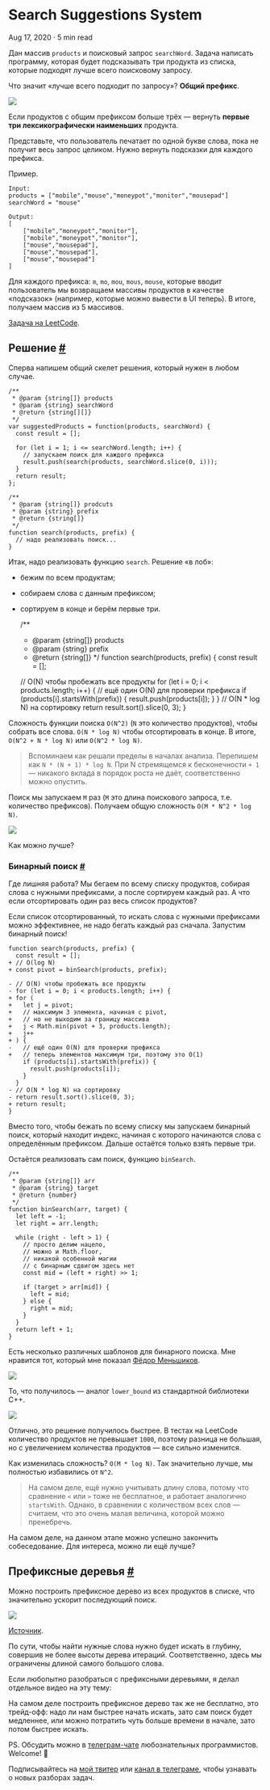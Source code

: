 Search Suggestions System
=========================

Aug 17, 2020 · 5 min read

Дан массив `products` и поисковый запрос `searchWord`. Задача написать программу, которая будет подсказывать три продукта из списка, которые подходят лучше всего поисковому запросу.

Что значит «лучше всего подходит по запросу»? **Общий префикс**.

![](/images/search-suggestions-system--ui.jpg)

Если продуктов с общим префиксом больше трёх — вернуть **первые три лексикографически наименьших** продукта.

Представьте, что пользователь печатает по одной букве слова, пока не получит весь запрос целиком. Нужно вернуть подсказки для каждого префикса.

Пример.

    Input:
    products = ["mobile","mouse","moneypot","monitor","mousepad"]
    searchWord = "mouse"
    
    Output:
    [
        ["mobile","moneypot","monitor"],
        ["mobile","moneypot","monitor"],
        ["mouse","mousepad"],
        ["mouse","mousepad"],
        ["mouse","mousepad"]
    ]
    

Для каждого префикса: `m`, `mo`, `mou`, `mous`, `mouse`, которые вводит пользователь мы возвращаем массивы продуктов в качестве «подсказок» (например, которые можно вывести в UI теперь). В итоге, получаем массив из 5 массивов.

[Задача на LeetCode](https://leetcode.com/problems/search-suggestions-system/).

Решение [#](#решение)
---------------------

Сперва напишем общий скелет решения, который нужен в любом случае.

    /**
     * @param {string[]} products
     * @param {string} searchWord
     * @return {string[][]}
     */
    var suggestedProducts = function(products, searchWord) {
      const result = [];
    
      for (let i = 1; i <= searchWord.length; i++) {
        // запускаем поиск для каждого префикса
        result.push(search(products, searchWord.slice(0, i)));
      }
      return result;
    };
    
    /**
     * @param {string[]} prodcuts
     * @param {string} prefix
     * @return {string[]}
     */
    function search(products, prefix) {
      // надо реализовать поиск...
    }
    

Итак, надо реализовать функцию `search`. Решение «в лоб»:

*   бежим по всем продуктам;
*   собираем слова с данным префиксом;
*   сортируем в конце и берём первые три.

    /**
     * @param {string[]} products
     * @param {string} prefix
     * @return {string[]}
     */
    function search(products, prefix) {
      const result = [];
    
      // O(N) чтобы пробежать все продукты
      for (let i = 0; i < products.length; i++) {
        // ещё один O(N) для проверки префикса
        if (products[i].startsWith(prefix)) {
          result.push(products[i]);
        }
      }
      // O(N * log N) на сортировку
      return result.sort().slice(0, 3);
    }
    

Сложность функции поиска `O(N^2)` (`N` это количество продуктов), чтобы собрать все слова. `O(N * log N)` чтобы отсортировать в конце. В итоге, `O(N^2 + N * log N)` или `O(N^2 * log N)`.

> Вспоминаем как решали пределы в началах анализа. Перепишем как `N * (N + 1) * log N`. При N стремящемся к бесконечности `+ 1` — никакого вклада в порядок роста не даёт, соответственно можно опустить.

Поиск мы запускаем `M` раз (`M` это длина поискового запроса, т.е. количество префиксов). Получаем общую сложность `O(M * N^2 * log N)`.

![](/images/search-suggestions-system--sol1.jpg)

Как можно лучше?

### Бинарный поиск [#](#бинарный-поиск)

Где лишняя работа? Мы бегаем по всему списку продуктов, собирая слова с нужными префиксами, а после сортируем каждый раз. А что если отсортировать один раз весь список продуктов?

Если список отсортированный, то искать слова с нужными префиксами можно эффективнее, не надо бегать каждый раз сначала. Запустим бинарный поиск!

    function search(products, prefix) {
      const result = [];
    + // O(log N)
    + const pivot = binSearch(products, prefix);
    
    - // O(N) чтобы пробежать все продукты
    - for (let i = 0; i < products.length; i++) {
    + for (
    +   let j = pivot;
    +   // максимум 3 элемента, начиная с pivot,
    +   // но не выходим за границу массива
    +   j < Math.min(pivot + 3, products.length);
    +   j++
    + ) {
    -   // ещё один O(N) для проверки префикса
    +   // теперь элементов максимум три, поэтому это O(1)
        if (products[i].startsWith(prefix)) {
          result.push(products[i]);
        }
      }
    - // O(N * log N) на сортировку
    - return result.sort().slice(0, 3);
    + return result;
    }
    

Вместо того, чтобы бежать по всему списку мы запускаем бинарный поиск, который находит индекс, начиная с которого начинаются слова с определённым префиксом. Дальше остаётся только взять первые три.

Остаётся реализовать сам поиск, функцию `binSearch`.

    /**
     * @param {string[]} arr
     * @param {string} target
     * @return {number}
     */
    function binSearch(arr, target) {
      let left = -1;
      let right = arr.length;
    
      while (right - left > 1) {
        // просто делим нацело,
        // можно и Math.floor,
        // никакой особенной магии
        // с бинарным сдвигом здесь нет
        const mid = (left + right) >> 1;
    
        if (target > arr[mid]) {
          left = mid;
        } else {
          right = mid;
        }
      }
      return left + 1;
    }
    

Есть несколько различных шаблонов для бинарного поиска. Мне нравится тот, который мне показал [Фёдор Меньшиков](https://vk.com/fyodor_menshikov).

![](/images/search-suggestions-system--binsearch.jpg)

То, что получилось — аналог `lower_bound` из стандартной библиотеки C++.

![](/images/search-suggestions-system--sol2.jpg)

Отлично, это решение получилось быстрее. В тестах на LeetCode количество продуктов не превышает `1000`, поэтому разница не большая, но с увеличением количества продуктов — все сильно изменится.

Как изменилась сложность? `O(M * log N)`. Так значительно лучше, мы полностью избавились от `N^2`.

> На самом деле, ещё нужно учитывать длину слова, потому что сравнение `<` или `>` тоже не бесплатное, и работает аналогично `startsWith`. Однако, в сравнении с количеством всех слов — считаем, что это очень малая величина, которой можно пренебречь.

На самом деле, на данном этапе можно успешно закончить собеседование. Для интереса, можно ли ещё лучше?

Префиксные деревья [#](#префиксные-деревья)
-------------------------------------------

Можно построить префиксное дерево из всех продуктов в списке, что значительно ускорит последующий поиск.

![](/images/search-suggestions-system--trie.jpg)

[Источник](https://leetcode.com/problems/search-suggestions-system/discuss/436151/JavaPython-3-Simple-Trie-and-Binary-Search-codes-w-comment-and-brief-analysis).

По сути, чтобы найти нужные слова нужно будет искать в глубину, совершив не более высоты дерева итераций. Соответственно, здесь мы ограничены длиной самого большого слова.

Если любопытно разобраться с префиксными деревьями, я делал отдельное видео на эту тему:

На самом деле построить префиксное дерево так же не бесплатно, это трейд-офф: надо ли нам быстрее начать искать, зато сам поиск будет медленнее, или можно потратить чуть больше времени в начале, зато потом быстрее искать.

PS. Обсудить можно в [телеграм-чате](https://t.me/ctci_chat_ru) любознательных программистов. Welcome! 🤗

Подписывайтесь на [мой твитер](https://twitter.com/vitkarpov) или [канал в телеграме](https://t.me/coding_interviews), чтобы узнавать о новых разборах задач.